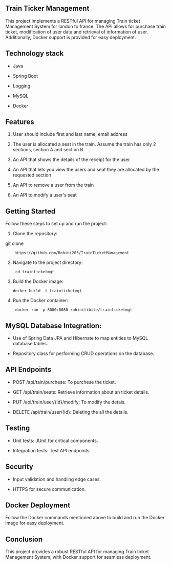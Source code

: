 ## Train Ticker Management

This project implements a RESTful API for managing Train ticket Management System for london to france. The API allows for purchase train ticket, modification of user data and retrieval of  information of user. Additionally, Docker support is provided for easy deployment.
## Technology stack

* Java

* Spring Boot

* Logging

* MySQL

* Docker
## Features


1. User should include first and last name, email address

2. The user is allocated a seat in the train. Assume the train has only 2 sections, section A and section B.

3. An API that shows the details of the receipt for the user

4. An API that lets you view the users and seat they are allocated by the requested section

5. An API to remove a user from the train

6. An API to modify a user's seat
## Getting Started

Follow these steps to set up and run the project:

1. Clone the repository:

 git clone 
 
        https://github.com/Rohini205/TrainTicketManagement

2. Navigate to the project directory:

        cd trainticketmgt

3. Build the Docker image:

       docker build -t trainticketmgt 

4. Run the Docker container:

        docker run -p 8080:8080 rohinitibile/trainticketmgt

## MySQL Database Integration:

* Use of Spring Data JPA and Hibernate to map entities to MySQL database tables.

* Repository class for performing CRUD operations on the database.
## API Endpoints

* POST /api/tain/purchese: To purchese the ticket.

* GET /api/train/seats: Retrieve information about an ticket details.

* PUT /api/train/user/{id}/modify: To modify the detais.

* DELETE /api/train/user/{id}: Deleting the all the details.
## Testing

* Unit tests: JUnit for critical components.

* Integration tests: Test API endpoints.
## Security

* Input validation and handling edge cases.

* HTTPS for secure communication.
## Docker Deployment

Follow the Docker commands mentioned above to build and run the Docker image for easy deployment.
## Conclusion

This project provides a robust RESTful API for managing Train ticket Management System, with Docker support for seamless deployment.
